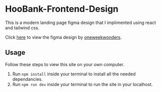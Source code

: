 # HooBank-Frontend-Design
This is a modern landing page figma design that I implimented using react and tailwind css.

Click [here](https://www.figma.com/file/bUGIPys15E78w9bs1l4tgS/HooBank?type=design&node-id=310-485) to view the figma design by [oneweekwonders](https://www.oneweekwonders.com/).

## Usage
Follow these steps to view this site on your own computer.
 1. Run `npm install` inside your terminal to install all the needed dependancies.
 2. Run `npm run dev` inside your terminal to run the site in your localhost.
